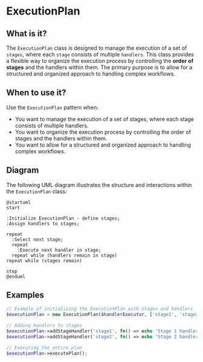 # ExecutionPlan

## What is it?

The `ExecutionPlan` class is designed to manage the execution of a set of `stages`,
where each `stage` consists of multiple `handlers`.
This class provides a flexible way to organize the execution process by controlling
the **order of stages** and the handlers within them.
The primary purpose is to allow for a structured and organized approach
to handling complex workflows.

## When to use it?

Use the `ExecutionPlan` pattern when:

* You want to manage the execution of a set of stages, where each stage consists of multiple handlers.
* You want to organize the execution process by controlling the order of stages and the handlers within them.
* You want to allow for a structured and organized approach to handling complex workflows.

## Diagram

The following UML diagram illustrates the structure 
and interactions within the `ExecutionPlan` class:

```puml
@startuml
start

:Initialize ExecutionPlan - define stages;
:Assign handlers to stages;

repeat
  :Select next stage;
  repeat
    :Execute next handler in stage;
  repeat while (handlers remain in stage)
repeat while (stages remain)

stop
@enduml
```

## Examples

```php
// Example of initializing the ExecutionPlan with stages and handlers
$executionPlan = new ExecutionPlan($handlerExecutor, ['stage1', 'stage2']);

// Adding handlers to stages
$executionPlan->addStageHandler('stage1', fn() => echo 'Stage 1 handler executed');
$executionPlan->addStageHandler('stage2', fn() => echo 'Stage 2 handler executed');

// Executing the entire plan
$executionPlan->executePlan();
```